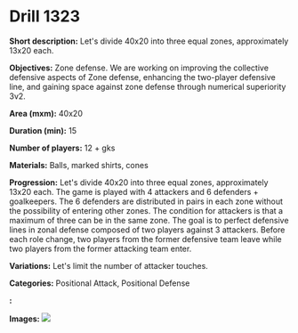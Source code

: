 # Drill 1323

**Short description:**
Let's divide 40x20 into three equal zones, approximately 13x20 each.

**Objectives:**
Zone defense. We are working on improving the collective defensive aspects of Zone defense, enhancing the two-player defensive line, and gaining space against zone defense through numerical superiority 3v2.

**Area (mxm):**
40x20

**Duration (min):**
15

**Number of players:**
12 + gks

**Materials:**
Balls, marked shirts, cones

**Progression:**
Let's divide 40x20 into three equal zones, approximately 13x20 each. The game is played with 4 attackers and 6 defenders + goalkeepers. The 6 defenders are distributed in pairs in each zone without the possibility of entering other zones. The condition for attackers is that a maximum of three can be in the same zone. The goal is to perfect defensive lines in zonal defense composed of two players against 3 attackers. Before each role change, two players from the former defensive team leave while two players from the former attacking team enter.

**Variations:**
Let's limit the number of attacker touches.

**Categories:**
Positional Attack, Positional Defense

**:**


**Images:**
![](https://www.coachingfutsal.com/\images\5f51e7e7-893a-4c56-a1e4-0c3578126411_134.png)

